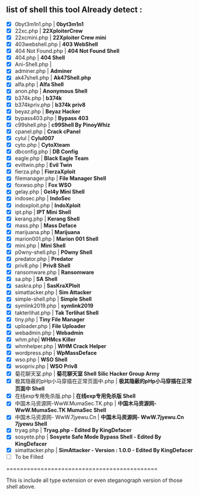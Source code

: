 
## list of shell this tool Already detect :
- [x] 0byt3m1n1.php | **0byt3m1n1**
- [x] 22xc.php | **22XploiterCrew**
- [x] 22xcmini.php | **22Xploiter Crew mini**
- [x] 403webshell.php | **403 WebShell** 
- [x] 404 Not Found.php | **404 Not Found Shell**
- [x] 404.php | **404 Shell**
- [x] Ani-Shell.php | 
- [x] adminer.php | **Adminer**
- [x] ak47shell.php | **Ak47Shell.php**
- [x] alfa.php |  **Alfa Shell**
- [x] anon.php | **Anonymous Shell**
- [x] b374k.php | **b374k** 
- [x] b374kpriv.php | **b374k priv8** 
- [x] beyaz.php | **Beyaz Hacker**
- [x] bypass403.php | **Bypass 403** 
- [x] c99shell.php | **c99Shell By PinoyWhiz** 
- [x] cpanel.php | **Crack cPanel**
- [x] cylul | **Cylul007**
- [x] cyto.php | **CytoXteam**
- [x] dbconfig.php | **DB Config**
- [x] eagle.php | **Black Eagle Team**
- [x] eviltwin.php | **Evil Twin**
- [x] fierza.php | **FierzaXploit**
- [x] filemanager.php | **File Manager Shell**
- [x] foxwso.php | **Fox WSO**
- [x] gelay.php | **Gel4y Mini Shell**
- [x] indosec.php | **IndoSec**
- [x] indoxploit.php | **IndoXploit**
- [x] ipt.php | **IPT Mini Shell**
- [x] kerang.php | **Kerang Shell**
- [x] mass.php | **Mass Deface**
- [x] marijuana.php | **Marijuana**
- [x] marion001.php | **Marion 001 Shell**
- [x] mini.php | **Mini Shell**
- [x] p0wny-shell.php | **P0wny Shell**
- [x] predator.php | **Predator**
- [x] priv8.php | **Priv8 Shell**
- [x] ransomware.php | **Ransomware**
- [x] sa.php | **SA Shell**
- [x] saskra.php | **SasKraXPloit**
- [x] simattacker.php | **Sim Attacker** 
- [x] simple-shell.php | **Simple Shell**
- [x] symlink2019.php | **symlink2019**
- [x] takterlihat.php | **Tak Terlihat Shell**
- [x] tiny.php | **Tiny File Manager**
- [x] uploader.php | **File Uploader**
- [x] webadmin.php | **Webadmin**
- [x] whm.php| **WHMcs Killer**
- [x] whmhelper.php | **WHM Crack Helper**
- [x] wordpress.php | **WpMassDeface**
- [x] wso.php | **WSO Shell**
- [x] wsopriv.php |  **WSO Priv8**
- [x] 菊花聊天室.php | **菊花聊天室 Shell Silic Hacker Group Army**
- [x] 极其隐蔽的pHp小马穿插在正常页面中.php | **极其隐蔽的pHp小马穿插在正常页面中 Shell**
- [x] 在线exp专用免杀版.php | **在线exp专用免杀版 Shell**
- [x] 中国木马资源网-WwW.MumaSec.TK.php | **中国木马资源网-WwW.MumaSec.TK MumaSec Shell**
- [x] 中国木马资源网- WwW.7jyewu.Cn | **中国木马资源网- WwW.7jyewu.Cn 7jyewu Shell**
- [x] tryag.php | **Tryag.php - Edited By KingDefacer**
- [x] sosyete.php | **Sosyete Safe Mode Bypass Shell - Edited By KingDefacer**
- [x] simattacker.php | **SimAttacker - Version : 1.0.0 - Edited By KingDefacer**
- [ ] To be Filled

============================================

This is include all type extension or even steganograph version of those shell above.
